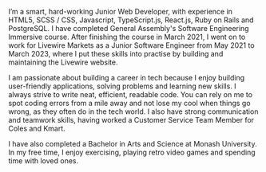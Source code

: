 I’m a smart, hard-working Junior Web Developer, with experience in HTML5, SCSS / CSS, Javascript, TypeScript.js, React.js, Ruby on Rails and PostgreSQL. I have completed General Assembly's Software Engineering Immersive course. After finishing the course in March 2021, I went on to work for Livewire Markets as a Junior Software Engineer from May 2021 to March 2023, where I put these skills into practise by building and maintaining the Livewire website.​

I am passionate about building a career in tech because I enjoy building user-friendly applications, solving problems and learning new skills. I always strive to write neat, efficient, readable code. You can rely on me to spot coding errors from a mile away and not lose my cool when things go wrong, as they often do in the tech world. I also have strong communication and teamwork skills, having worked a Customer Service Team Member for Coles and Kmart.​

I have also completed a Bachelor in Arts and Science at Monash University. ​In my free time, I enjoy exercising, playing retro video games and spending time with loved ones.

